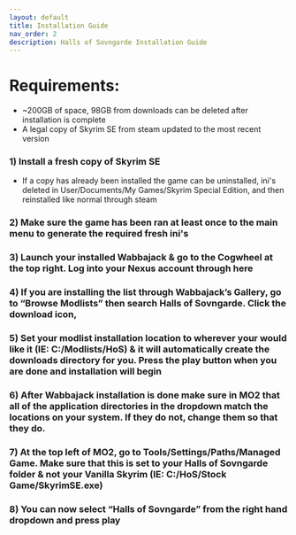 ```yaml
---
layout: default
title: Installation Guide
nav_order: 2
description: Halls of Sovngarde Installation Guide
---
```


# **Requirements:**

- ~200GB of space, 98GB from downloads can be deleted after installation is complete 
- A legal copy of Skyrim SE from steam updated to the most recent version

### 1) Install a fresh copy of Skyrim SE

- If a copy has already been installed the game can be uninstalled, ini's deleted in User/Documents/My Games/Skyrim Special Edition, and then reinstalled like normal through steam

### 2) Make sure the game has been ran at least once to the main menu to generate the required fresh ini's

### 3) Launch your installed Wabbajack & go to the Cogwheel at the top right. Log into your Nexus account through here

### 4) If you are installing the list through Wabbajack’s Gallery, go to “Browse Modlists” then search Halls of Sovngarde. Click the download icon,

### 5) Set your modlist installation location to wherever your would like it (IE: C:/Modlists/HoS) & it will automatically create the downloads directory for you. Press the play button when you are done and installation will begin

### 6) After Wabbajack installation is done make sure in MO2 that all of the application directories in the dropdown match the locations on your system. If they do not, change them so that they do.

### 7) At the top left of MO2, go to Tools/Settings/Paths/Managed Game. Make sure that this is set to your Halls of Sovngarde folder & not your Vanilla Skyrim (IE: C:/HoS/Stock Game/SkyrimSE.exe)

### 8) You can now select “Halls of Sovngarde” from the right hand dropdown and press play
